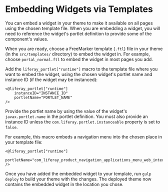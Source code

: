 # Embedding Widgets via Templates

You can embed a widget in your theme to make it available on all pages using the chosen template file. When you are embedding a widget, you will need to reference the widget's portlet definition <!-- Add link to portlet definitions article when available --> to provide some of the component's values.

When you are ready, choose a FreeMarker template (`.ftl`) file in your theme (in the `src/templates/` directory) to embed the widget in. For example, choose `portal_normal.ftl` to embed the widget in most pages you add.

Add the `liferay_portlet["runtime"]` macro to the template file where you want to embed the widget, using the chosen widget's portlet name and instance ID (if the widget may be instanced):

```
<@liferay_portlet["runtime"]
    instanceID="INSTANCE_ID"
    portletName="PORTLET_NAME"
/>
```

Provide the portlet name by using the value of the widget's `javax.portlet.name` in the portlet definition. You must also provide an instance ID unless the `com.liferay.portlet.instanceable` property is set to `false`.

For example, this macro embeds a navigation menu into the chosen place in your template file:

```
<@liferay_portlet["runtime"]
    portletName="com_liferay_product_navigation_applications_menu_web_internal_portlet_ProductNavigationApplicationsMenuPortlet"
/>
```

Once you have added the embedded widget to your template, run `gulp deploy` to build your theme with the changes. The deployed theme now contains the embedded widget in the location you chose.

<!-- When available, add more information referencing article as to embedding widgets by function (developer tutorial) -->
